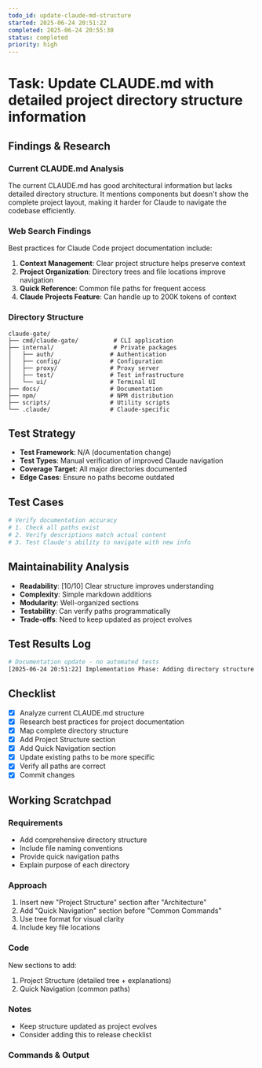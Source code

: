 ```yaml
---
todo_id: update-claude-md-structure
started: 2025-06-24 20:51:22
completed: 2025-06-24 20:55:30
status: completed
priority: high
---
```


# Task: Update CLAUDE.md with detailed project directory structure information

## Findings & Research

### Current CLAUDE.md Analysis
The current CLAUDE.md has good architectural information but lacks detailed directory structure. It mentions components but doesn't show the complete project layout, making it harder for Claude to navigate the codebase efficiently.

### Web Search Findings
Best practices for Claude Code project documentation include:
1. **Context Management**: Clear project structure helps preserve context
2. **Project Organization**: Directory trees and file locations improve navigation
3. **Quick Reference**: Common file paths for frequent access
4. **Claude Projects Feature**: Can handle up to 200K tokens of context

### Directory Structure
```
claude-gate/
├── cmd/claude-gate/          # CLI application
├── internal/                 # Private packages
│   ├── auth/                # Authentication
│   ├── config/              # Configuration
│   ├── proxy/               # Proxy server
│   ├── test/                # Test infrastructure
│   └── ui/                  # Terminal UI
├── docs/                    # Documentation
├── npm/                     # NPM distribution
├── scripts/                 # Utility scripts
└── .claude/                 # Claude-specific
```

## Test Strategy

- **Test Framework**: N/A (documentation change)
- **Test Types**: Manual verification of improved Claude navigation
- **Coverage Target**: All major directories documented
- **Edge Cases**: Ensure no paths become outdated

## Test Cases

```bash
# Verify documentation accuracy
# 1. Check all paths exist
# 2. Verify descriptions match actual content
# 3. Test Claude's ability to navigate with new info
```

## Maintainability Analysis

- **Readability**: [10/10] Clear structure improves understanding
- **Complexity**: Simple markdown additions
- **Modularity**: Well-organized sections
- **Testability**: Can verify paths programmatically
- **Trade-offs**: Need to keep updated as project evolves

## Test Results Log

```bash
# Documentation update - no automated tests
[2025-06-24 20:51:22] Implementation Phase: Adding directory structure to CLAUDE.md
```

## Checklist

- [x] Analyze current CLAUDE.md structure
- [x] Research best practices for project documentation
- [x] Map complete directory structure
- [x] Add Project Structure section
- [x] Add Quick Navigation section
- [x] Update existing paths to be more specific
- [x] Verify all paths are correct
- [x] Commit changes

## Working Scratchpad

### Requirements
- Add comprehensive directory structure
- Include file naming conventions
- Provide quick navigation paths
- Explain purpose of each directory

### Approach
1. Insert new "Project Structure" section after "Architecture"
2. Add "Quick Navigation" section before "Common Commands"
3. Use tree format for visual clarity
4. Include key file locations

### Code

New sections to add:
1. Project Structure (detailed tree + explanations)
2. Quick Navigation (common paths)

### Notes
- Keep structure updated as project evolves
- Consider adding this to release checklist

### Commands & Output

```bash

```